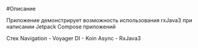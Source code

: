 #Описание

Приложение демонстрирует возможность использования rxJava3 при написании Jetpack Compose приложений

Стек
Navigation - Voyager
DI - Koin
Async - RxJava3

